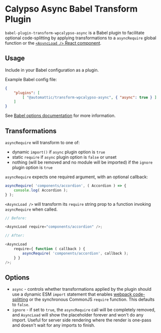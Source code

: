 # Calypso Async Babel Transform Plugin

`babel-plugin-transform-wpcalypso-async` is a Babel plugin to facilitate optional
code-splitting by applying transformations to a `asyncRequire` global function or the
[`<AsyncLoad />` React component](https://github.com/Automattic/wp-calypso/tree/HEAD/client/components/async-load).

## Usage

Include in your Babel configuration as a plugin.

Example Babel config file:

```json
{
	"plugins": [
		[ "@automattic/transform-wpcalypso-async", { "async": true } ]
	]
}
```

See [Babel options documentation](http://babeljs.io/docs/usage/options/) for more information.

## Transformations

`asyncRequire` will transform to one of:

- dynamic `import()` if `async` plugin option is `true`
- static `require` if `async` plugin option is `false` or unset
- nothing (will be removed and no module will be imported) if the `ignore` plugin option is `true`

`asyncRequire` expects one required argument, with an optional callback:

```js
asyncRequire( 'components/accordion', ( Accordion ) => {
	console.log( Accordion );
} );
```

`<AsyncLoad />` will transform its `require` string prop to a function invoking `asyncRequire` when called.

```js
// Before:

<AsyncLoad require="components/accordion" />;
```

```js
// After:

<AsyncLoad
	require={ function ( callback ) {
		asyncRequire( 'components/accordion', callback );
	} }
/>;
```

## Options

- `async` - controls whether transformations applied by the plugin should use a dynamic ESM `import` statement that enables [webpack code-splitting](https://webpack.github.io/docs/code-splitting.html) or the synchronous CommonJS `require` function. This defaults to `false`.
- `ignore` - if set to `true`, the `asyncRequire` call will be completely removed, and `AsyncLoad` will show the placeholder forever and won't do any import. Useful for server side rendering where the render is one-pass and doesn't wait for any imports to finish.

